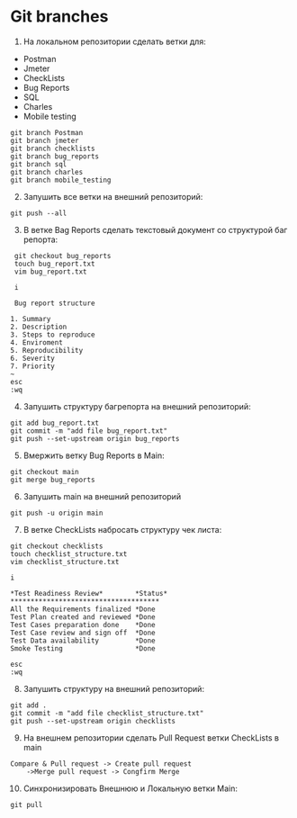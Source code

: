 # Git branches


1. На локальном репозитории сделать ветки для:
- Postman
- Jmeter
- CheckLists
- Bug Reports
- SQL
- Charles
- Mobile testing
```
git branch Postman
git branch jmeter
git branch checklists
git branch bug_reports
git branch sql
git branch charles
git branch mobile_testing
```

2. Запушить все ветки на внешний репозиторий: 
```
git push --all
```
3. В ветке Bag Reports сделать текстовый документ со структурой баг репорта:
```
 git checkout bug_reports
 touch bug_report.txt
 vim bug_report.txt
 
 i
 
 Bug report structure

1. Summary
2. Description
3. Steps to reproduce
4. Enviroment
5. Reproducibility
6. Severity
7. Priority
~
esc
:wq
```
4. Запушить структуру багрепорта на внешний репозиторий:

```
git add bug_report.txt
git commit -m "add file bug_report.txt"
git push --set-upstream origin bug_reports
```
5. Вмержить ветку Bug Reports в Main:

```
git checkout main
git merge bug_reports
```
6. Запушить main на внешний репозиторий
```
git push -u origin main
```
7. В ветке CheckLists набросать структуру чек листа:
```
git checkout checklists
touch checklist_structure.txt
vim checklist_structure.txt

i

*Test Readiness Review*        *Status*
*************************************
All the Requirements finalized *Done
Test Plan created and reviewed *Done
Test Cases preparation done    *Done
Test Case review and sign off  *Done
Test Data availability         *Done
Smoke Testing                  *Done

esc 
:wq
```
8. Запушить структуру на внешний репозиторий:
```
git add .
git commit -m "add file checklist_structure.txt"
git push --set-upstream origin checklists
```
9. На внешнем репозитории сделать Pull Request ветки CheckLists в main
```
Compare & Pull request -> Create pull request
	->Merge pull request -> Congfirm Merge
  ```
10. Синхронизировать Внешнюю и Локальную ветки Main:
```
git pull 
```
